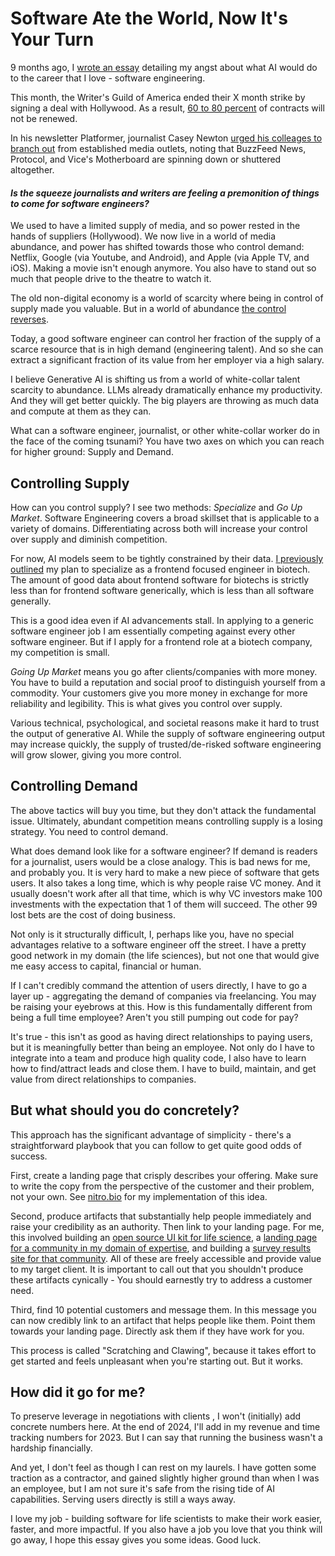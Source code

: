 # Software Ate the World, Now It's Your Turn

9 months ago, I [wrote an essay](https://www.nishantjha.org/essays/tower) detailing my angst about what AI would do to the career that I love - software engineering.

This month, the Writer's Guild of America ended their X month strike by signing a deal with Hollywood. As a result, [60 to 80 percent](https://puck.news/and-now-the-tv-purge-begins/) of contracts will not be renewed.

In his newsletter Platformer, journalist Casey Newton [urged his colleages to branch out](https://www.platformer.news/p/what-i-learned-in-year-three-of-platformer) from established media outlets, noting that BuzzFeed News, Protocol, and Vice's Motherboard are spinning down or shuttered altogether.

#### _Is the squeeze journalists and writers are feeling a premonition of things to come for software engineers?_

We used to have a limited supply of media, and so power rested in the hands of suppliers (Hollywood). We now live in a world of media abundance, and power has shifted towards those who control demand: Netflix, Google (via Youtube, and Android), and Apple (via Apple TV, and iOS). Making a movie isn't enough anymore. You also have to stand out so much that people drive to the theatre to watch it.

The old non-digital economy is a world of scarcity where being in control of supply made you valuable. But in a world of abundance [the control reverses](https://stratechery.com/2015/aggregation-theory/).

Today, a good software engineer can control her fraction of the supply of a scarce resource that is in high demand (engineering talent). And so she can extract a significant fraction of its value from her employer via a high salary.

I believe Generative AI is shifting us from a world of white-collar talent scarcity to abundance. LLMs already dramatically enhance my productivity. And they will get better quickly. The big players are throwing as much data and compute at them as they can.

What can a software engineer, journalist, or other white-collar worker do in the face of the coming tsunami? You have two axes on which you can reach for higher ground: Supply and Demand.

## Controlling Supply

How can you control supply? I see two methods: _Specialize_ and _Go Up Market_. Software Engineering covers a broad skillset that is applicable to a variety of domains. Differentiating across both will increase your control over supply and diminish competition.

For now, AI models seem to be tightly constrained by their data.
[I previously outlined](https://www.nishantjha.org/essays/tower) my plan to specialize as a frontend focused engineer in biotech. The amount of good data about frontend software for biotechs is strictly less than for frontend software generically, which is less than all software generally.

This is a good idea even if AI advancements stall. In applying to a generic software engineer job I am essentially competing against every other software engineer. But if I apply for a frontend role at a biotech company, my competition is small.

_Going Up Market_ means you go after clients/companies with more money. You have to build a reputation and social proof to distinguish yourself from a commodity. Your customers give you more money in exchange for more reliability and legibility. This is what gives you control over supply.

Various technical, psychological, and societal reasons make it hard to trust the output of generative AI. While the supply of software engineering output may increase quickly, the supply of trusted/de-risked software engineering will grow slower, giving you more control.

## Controlling Demand

The above tactics will buy you time, but they don't attack the fundamental issue. Ultimately, abundant competition means controlling supply is a losing strategy. You need to control demand.

What does demand look like for a software engineer? If demand is readers for a journalist, users would be a close analogy. This is bad news for me, and probably you. It is very hard to make a new piece of software that gets users. It also takes a long time, which is why people raise VC money. And it usually doesn't work after all that time, which is why VC investors make 100 investments with the expectation that 1 of them will succeed. The other 99 lost bets are the cost of doing business.

Not only is it structurally difficult, I, perhaps like you, have no special advantages relative to a software engineer off the street. I have a pretty good network in my domain (the life sciences), but not one that would give me easy access to capital, financial or human.

If I can't credibly command the attention of users directly, I have to go a layer up - aggregating the demand of companies via freelancing. You may be raising your eyebrows at this. How is this fundamentally different from being a full time employee? Aren't you still pumping out code for pay?

It's true - this isn't as good as having direct relationships to paying users, but it is meaningfully better than being an employee.
Not only do I have to integrate into a team and produce high quality code, I also have to learn how to find/attract leads and close them. I have to build, maintain, and get value from direct relationships to companies.

## But what should you do concretely?

This approach has the significant advantage of simplicity - there's a straightforward playbook that you can follow to get quite good odds of success.

First, create a landing page that crisply describes your offering. Make sure to write the copy from the perspective of the customer and their problem, not your own. See [nitro.bio](https://www.nitro.bio) for my implementation of this idea.

Second, produce artifacts that substantially help people immediately and raise your credibility as an authority. Then link to your landing page. For me, this involved building an [open source UI kit for life science](https://storybook.nitro.bio), a [landing page for a community in my domain of expertise](https://www.bitsinbio.org), and building a [survey results site for that community](https://www.stateoftechbio.com). All of these are freely accessible and provide value to my target client. It is important to call out that you shouldn't produce these artifacts cynically - You should earnestly try to address a customer need.

Third, find 10 potential customers and message them. In this message you can now credibly link to an artifact that helps people like them. Point them towards your landing page. Directly ask them if they have work for you.

This process is called "Scratching and Clawing", because it takes effort to get started and feels unpleasant when you're starting out. But it works.

## How did it go for me?

To preserve leverage in negotiations with clients , I won't (initially) add concrete numbers here. At the end of 2024, I'll add in my revenue and time tracking numbers for 2023.
But I can say that running the business wasn't a hardship financially.

And yet, I don't feel as though I can rest on my laurels. I have gotten some traction as a contractor, and gained slightly higher ground than when I was an employee, but I am not sure it's safe from the rising tide of AI capabilities. Serving users directly is still a ways away.

I love my job - building software for life scientists to make their work easier, faster, and more impactful. If you also have a job you love that you think will go away, I hope this essay gives you some ideas. Good luck.
